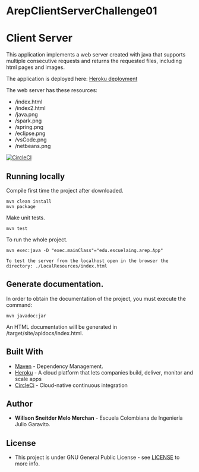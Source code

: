 # ArepClientServerChallenge01

# Client Server

This application implements a web server created with java that supports multiple consecutive requests and returns the requested files, including html pages and images.

The application is deployed here: [Heroku deployment](https://clientserver01.herokuapp.com/index.html)

The web server has these resources:

* /index.html
* /index2.html
* /java.png
* /spark.png
* /spring.png
* /eclipse.png
* /vsCode.png
* /netbeans.png


[![CircleCI](https://circleci.com/gh/swilsonmelo/ArepClientServerChallenge01.svg?style=svg)](https://circleci.com/gh/swilsonmelo/ArepClientServerChallenge01)

## Running locally

Compile first time the project after downloaded.

    mvn clean install
    mvn package

Make unit tests.

    mvn test

To run the whole project.

    mvn exec:java -D "exec.mainClass"="edu.escuelaing.arep.App"        

    To test the server from the localhost open in the browser the directory: ./LocalResources/index.html

## Generate documentation.

In order to obtain the documentation of the project, you must execute the command:

    mvn javadoc:jar

An HTML documentation will be generated in /target/site/apidocs/index.html.

## Built With

* [Maven](https://maven.apache.org/) - Dependency Management.
* [Heroku](https://www.heroku.com/) - A cloud platform that lets companies build, deliver, monitor and scale apps
* [CircleCi](https://circleci.com/) - Cloud-native continuous integration

## Author

* **Willson Sneitder Melo Merchan** - Escuela Colombiana de Ingeniería Julio Garavito.

## License

* This project is under GNU General Public License - see [LICENSE](https://github.com/swilsonmelo/ArepClientServerChallenge01/blob/master/LICENSE) to more info.

